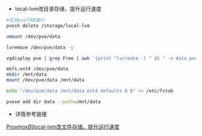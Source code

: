 * local-lvm改目录存储，提升运行速度

```bash
#实测pve7和8都行
pvesh delete /storage/local-lvm

umount /dev/pve/data

lvremove /dev/pve/data -y

vgdisplay pve | grep Free | awk '{print "lvcreate -l " $5 " -n data pve -y"}' |bash

mkfs.ext4 /dev/pve/data
mkdir /mnt/data
mount /dev/pve/data /mnt/data

echo "/dev/pve/data /mnt/data ext4 defaults 0 0" >> /etc/fstab

pvesm add dir data --path=/mnt/data
```

* 详情参考链接

[Proxmox的local-lvm改文件存储，提升运行速度](https://www.cnblogs.com/doracloud/p/16874171.html)
